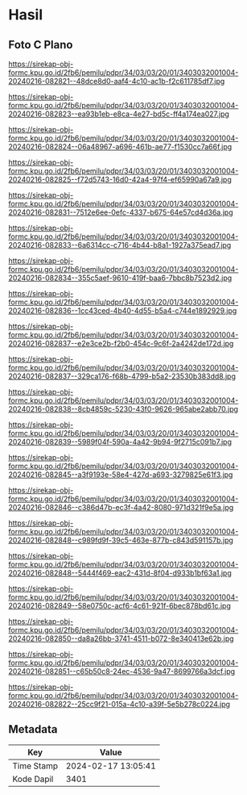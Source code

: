 # Hasil

## Foto C Plano

https://sirekap-obj-formc.kpu.go.id/2fb6/pemilu/pdpr/34/03/03/20/01/3403032001004-20240216-082821--48dce8d0-aaf4-4c10-ac1b-f2c611785df7.jpg

https://sirekap-obj-formc.kpu.go.id/2fb6/pemilu/pdpr/34/03/03/20/01/3403032001004-20240216-082823--ea93b1eb-e8ca-4e27-bd5c-ff4a174ea027.jpg

https://sirekap-obj-formc.kpu.go.id/2fb6/pemilu/pdpr/34/03/03/20/01/3403032001004-20240216-082824--06a48967-a696-461b-ae77-f1530cc7a66f.jpg

https://sirekap-obj-formc.kpu.go.id/2fb6/pemilu/pdpr/34/03/03/20/01/3403032001004-20240216-082825--f72d5743-16d0-42a4-97f4-ef65990a67a9.jpg

https://sirekap-obj-formc.kpu.go.id/2fb6/pemilu/pdpr/34/03/03/20/01/3403032001004-20240216-082831--7512e6ee-0efc-4337-b675-64e57cd4d36a.jpg

https://sirekap-obj-formc.kpu.go.id/2fb6/pemilu/pdpr/34/03/03/20/01/3403032001004-20240216-082833--6a6314cc-c716-4b44-b8a1-1927a375ead7.jpg

https://sirekap-obj-formc.kpu.go.id/2fb6/pemilu/pdpr/34/03/03/20/01/3403032001004-20240216-082834--355c5aef-9610-419f-baa6-7bbc8b7523d2.jpg

https://sirekap-obj-formc.kpu.go.id/2fb6/pemilu/pdpr/34/03/03/20/01/3403032001004-20240216-082836--1cc43ced-4b40-4d55-b5a4-c744e1892929.jpg

https://sirekap-obj-formc.kpu.go.id/2fb6/pemilu/pdpr/34/03/03/20/01/3403032001004-20240216-082837--e2e3ce2b-f2b0-454c-9c6f-2a4242de172d.jpg

https://sirekap-obj-formc.kpu.go.id/2fb6/pemilu/pdpr/34/03/03/20/01/3403032001004-20240216-082837--329ca176-f68b-4799-b5a2-23530b383dd8.jpg

https://sirekap-obj-formc.kpu.go.id/2fb6/pemilu/pdpr/34/03/03/20/01/3403032001004-20240216-082838--8cb4859c-5230-43f0-9626-965abe2abb70.jpg

https://sirekap-obj-formc.kpu.go.id/2fb6/pemilu/pdpr/34/03/03/20/01/3403032001004-20240216-082839--5989f04f-590a-4a42-9b94-9f2715c091b7.jpg

https://sirekap-obj-formc.kpu.go.id/2fb6/pemilu/pdpr/34/03/03/20/01/3403032001004-20240216-082845--a3f9193e-58e4-427d-a693-3279825e61f3.jpg

https://sirekap-obj-formc.kpu.go.id/2fb6/pemilu/pdpr/34/03/03/20/01/3403032001004-20240216-082846--c386d47b-ec3f-4a42-8080-971d321f9e5a.jpg

https://sirekap-obj-formc.kpu.go.id/2fb6/pemilu/pdpr/34/03/03/20/01/3403032001004-20240216-082848--c989fd9f-39c5-463e-877b-c843d591157b.jpg

https://sirekap-obj-formc.kpu.go.id/2fb6/pemilu/pdpr/34/03/03/20/01/3403032001004-20240216-082848--5444f469-eac2-431d-8f04-d933b1bf63a1.jpg

https://sirekap-obj-formc.kpu.go.id/2fb6/pemilu/pdpr/34/03/03/20/01/3403032001004-20240216-082849--58e0750c-acf6-4c61-921f-6bec878bd61c.jpg

https://sirekap-obj-formc.kpu.go.id/2fb6/pemilu/pdpr/34/03/03/20/01/3403032001004-20240216-082850--da8a26bb-3741-4511-b072-8e340413e62b.jpg

https://sirekap-obj-formc.kpu.go.id/2fb6/pemilu/pdpr/34/03/03/20/01/3403032001004-20240216-082851--c65b50c8-24ec-4536-9a47-8699766a3dcf.jpg

https://sirekap-obj-formc.kpu.go.id/2fb6/pemilu/pdpr/34/03/03/20/01/3403032001004-20240216-082822--25cc9f21-015a-4c10-a39f-5e5b278c0224.jpg


## Metadata

| Key        | Value               |
| ---------- | ------------------- |
| Time Stamp | 2024-02-17 13:05:41 |
| Kode Dapil | 3401                |



